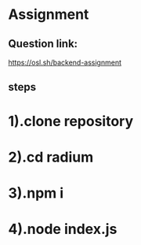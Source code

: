 # Assignment

## Question link:

https://osl.sh/backend-assignment

## steps
# 1).clone repository
# 2).cd radium
# 3).npm i
# 4).node index.js
